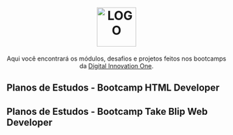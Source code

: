 
<h1 align="center">
    <img alt="LOGO" height="90px" src="https://hermes.digitalinnovation.one/site/images/logo-footer.png" />
    <br>
</h1>


<p align="center">Aqui você encontrará os módulos, desafios e projetos feitos nos bootcamps da <a href="https://www.dio.me">Digital Innovation One</a>.</p>


<h2>Planos de Estudos - Bootcamp HTML Developer</h2>

<h2>Planos de Estudos - Bootcamp Take Blip Web Developer</h2>


